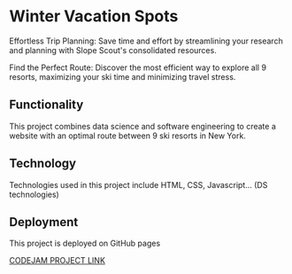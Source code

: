 # Winter Vacation Spots

Effortless Trip Planning: Save time and effort by streamlining your research and planning with Slope Scout's consolidated resources.

Find the Perfect Route: Discover the most efficient way to explore all 9 resorts, maximizing your ski time and minimizing travel stress.

## Functionality

This project combines data science and software engineering to create a website
with an optimal route between 9 ski resorts in New York.

## Technology

Technologies used in this project include HTML, CSS, Javascript...
(DS technologies)

## Deployment

This project is deployed on GitHub pages<br> 

[CODEJAM PROJECT LINK](https://jmik-thang.github.io/winter-vacation-spots/)
